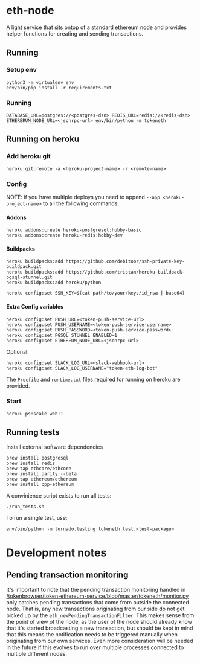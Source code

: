 # eth-node

A light service that sits ontop of a standard ethereum node and provides helper functions for creating and sending transactions.

## Running

### Setup env

```
python3 -m virtualenv env
env/bin/pip install -r requirements.txt
```

### Running

```
DATABASE_URL=postgres://<postgres-dsn> REDIS_URL=redis://<redis-dsn> ETHERERUM_NODE_URL=<jsonrpc-url> env/bin/python -m tokeneth
```

## Running on heroku

### Add heroku git

```
heroku git:remote -a <heroku-project-name> -r <remote-name>
```

### Config

NOTE: if you have multiple deploys you need to append
`--app <heroku-project-name>` to all the following commands.

#### Addons

```
heroku addons:create heroku-postgresql:hobby-basic
heroku addons:create heroku-redis:hobby-dev
```

#### Buildpacks

```
heroku buildpacks:add https://github.com/debitoor/ssh-private-key-buildpack.git
heroku buildpacks:add https://github.com/tristan/heroku-buildpack-pgsql-stunnel.git
heroku buildpacks:add heroku/python

heroku config:set SSH_KEY=$(cat path/to/your/keys/id_rsa | base64)
```

#### Extra Config variables

```
heroku config:set PUSH_URL=<token-push-service-url>
heroku config:set PUSH_USERNAME=<token-push-service-username>
heroku config:set PUSH_PASSWORD=<token-push-service-password>
heroku config:set PGSQL_STUNNEL_ENABLED=1
heroku config:set ETHEREUM_NODE_URL=<jsonrpc-url>
```

Optional:

```
heroku config:set SLACK_LOG_URL=<slack-webhook-url>
heroku config:set SLACK_LOG_USERNAME="token-eth-log-bot"
```

The `Procfile` and `runtime.txt` files required for running on heroku
are provided.

### Start

```
heroku ps:scale web:1
```

## Running tests

Install external software dependencies

```
brew install postgresql
brew install redis
brew tap ethcore/ethcore
brew install parity --beta
brew tap ethereum/ethereum
brew install cpp-ethereum
```

A convinience script exists to run all tests:
```
./run_tests.sh
```

To run a single test, use:

```
env/bin/python -m tornado.testing tokeneth.test.<test-package>
```

# Development notes

## Pending transaction monitoring

It's important to note that the pending transaction monitoring handled in
[/tokenbrowser/token-ethereum-service/blob/master/tokeneth/monitor.py](`monitor.py`)
only catches pending transactions that come from outside the connected node. That
is, any new transactions originating from our side do not get picked up by the
`eth_newPendingTransactionFilter`. This makes sense from the point of view of the
node, as the user of the node should already know that it's started broadcasting a
new transaction, but should be kept in mind that this means the notification needs
to be triggered manually when originating from our own services. Even more
consideration will be needed in the future if this evolves to run over multiple
processes connected to multiple different nodes.
